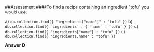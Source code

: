 ##Assessment
####To find a recipe containing an ingredient "tofu" you would use:

a) `db.collection.find({ "ingredients["name"]" : "tofu" })`
b) `db.collection.find({ "ingredients" : { "name" : "tofu" } })`
c) `db.collection.find({ "ingredients{"name"} : "tofu" })`
d) `db.collection.find({ "ingredients.name" : "tofu" })`

**Answer D**